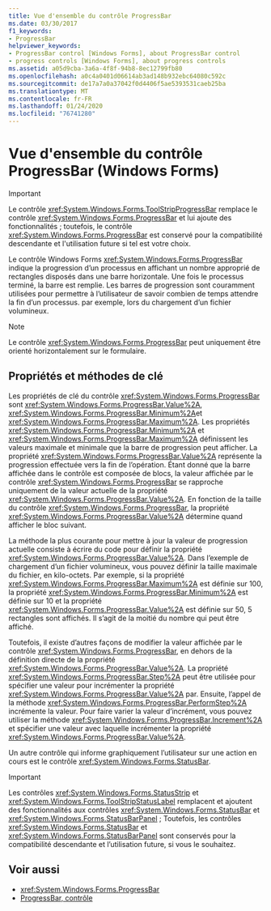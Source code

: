 ```yaml
---
title: Vue d'ensemble du contrôle ProgressBar
ms.date: 03/30/2017
f1_keywords:
- ProgressBar
helpviewer_keywords:
- ProgressBar control [Windows Forms], about ProgressBar control
- progress controls [Windows Forms], about progress controls
ms.assetid: a05d9cba-3a6a-4f8f-94b8-8ec12799fb80
ms.openlocfilehash: a0c4a0401d06614ab3ad148b932ebc64080c592c
ms.sourcegitcommit: de17a7a0a37042f0d4406f5ae5393531caeb25ba
ms.translationtype: MT
ms.contentlocale: fr-FR
ms.lasthandoff: 01/24/2020
ms.locfileid: "76741280"
---
```

# <a name="progressbar-control-overview-windows-forms"></a>Vue d'ensemble du contrôle ProgressBar (Windows Forms)
> [!IMPORTANT]
> Le contrôle <xref:System.Windows.Forms.ToolStripProgressBar> remplace le contrôle <xref:System.Windows.Forms.ProgressBar> et lui ajoute des fonctionnalités ; toutefois, le contrôle <xref:System.Windows.Forms.ProgressBar> est conservé pour la compatibilité descendante et l'utilisation future si tel est votre choix.  
  
 Le contrôle Windows Forms <xref:System.Windows.Forms.ProgressBar> indique la progression d’un processus en affichant un nombre approprié de rectangles disposés dans une barre horizontale. Une fois le processus terminé, la barre est remplie. Les barres de progression sont couramment utilisées pour permettre à l’utilisateur de savoir combien de temps attendre la fin d’un processus. par exemple, lors du chargement d’un fichier volumineux.  
  
> [!NOTE]
> Le contrôle <xref:System.Windows.Forms.ProgressBar> peut uniquement être orienté horizontalement sur le formulaire.  
  
## <a name="key-properties-and-methods"></a>Propriétés et méthodes de clé  
 Les propriétés de clé du contrôle <xref:System.Windows.Forms.ProgressBar> sont <xref:System.Windows.Forms.ProgressBar.Value%2A>, <xref:System.Windows.Forms.ProgressBar.Minimum%2A>et <xref:System.Windows.Forms.ProgressBar.Maximum%2A>. Les propriétés <xref:System.Windows.Forms.ProgressBar.Minimum%2A> et <xref:System.Windows.Forms.ProgressBar.Maximum%2A> définissent les valeurs maximale et minimale que la barre de progression peut afficher. La propriété <xref:System.Windows.Forms.ProgressBar.Value%2A> représente la progression effectuée vers la fin de l’opération. Étant donné que la barre affichée dans le contrôle est composée de blocs, la valeur affichée par le contrôle <xref:System.Windows.Forms.ProgressBar> se rapproche uniquement de la valeur actuelle de la propriété <xref:System.Windows.Forms.ProgressBar.Value%2A>. En fonction de la taille du contrôle <xref:System.Windows.Forms.ProgressBar>, la propriété <xref:System.Windows.Forms.ProgressBar.Value%2A> détermine quand afficher le bloc suivant.  
  
 La méthode la plus courante pour mettre à jour la valeur de progression actuelle consiste à écrire du code pour définir la propriété <xref:System.Windows.Forms.ProgressBar.Value%2A>. Dans l’exemple de chargement d’un fichier volumineux, vous pouvez définir la taille maximale du fichier, en kilo-octets. Par exemple, si la propriété <xref:System.Windows.Forms.ProgressBar.Maximum%2A> est définie sur 100, la propriété <xref:System.Windows.Forms.ProgressBar.Minimum%2A> est définie sur 10 et la propriété <xref:System.Windows.Forms.ProgressBar.Value%2A> est définie sur 50, 5 rectangles sont affichés. Il s’agit de la moitié du nombre qui peut être affiché.  
  
 Toutefois, il existe d’autres façons de modifier la valeur affichée par le contrôle <xref:System.Windows.Forms.ProgressBar>, en dehors de la définition directe de la propriété <xref:System.Windows.Forms.ProgressBar.Value%2A>. La propriété <xref:System.Windows.Forms.ProgressBar.Step%2A> peut être utilisée pour spécifier une valeur pour incrémenter la propriété <xref:System.Windows.Forms.ProgressBar.Value%2A> par. Ensuite, l’appel de la méthode <xref:System.Windows.Forms.ProgressBar.PerformStep%2A> incrémente la valeur. Pour faire varier la valeur d’incrément, vous pouvez utiliser la méthode <xref:System.Windows.Forms.ProgressBar.Increment%2A> et spécifier une valeur avec laquelle incrémenter la propriété <xref:System.Windows.Forms.ProgressBar.Value%2A>.  
  
 Un autre contrôle qui informe graphiquement l’utilisateur sur une action en cours est le contrôle <xref:System.Windows.Forms.StatusBar>.  
  
> [!IMPORTANT]
> Les contrôles <xref:System.Windows.Forms.StatusStrip> et <xref:System.Windows.Forms.ToolStripStatusLabel> remplacent et ajoutent des fonctionnalités aux contrôles <xref:System.Windows.Forms.StatusBar> et <xref:System.Windows.Forms.StatusBarPanel> ; Toutefois, les contrôles <xref:System.Windows.Forms.StatusBar> et <xref:System.Windows.Forms.StatusBarPanel> sont conservés pour la compatibilité descendante et l’utilisation future, si vous le souhaitez.  
  
## <a name="see-also"></a>Voir aussi

- <xref:System.Windows.Forms.ProgressBar>
- [ProgressBar, contrôle](progressbar-control-windows-forms.md)
